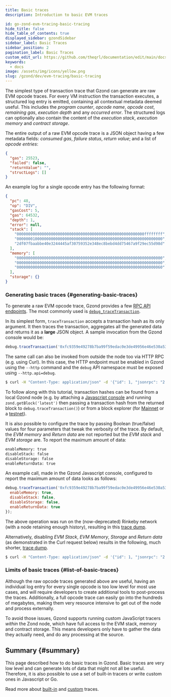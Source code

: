 ```yaml
---
title: Basic traces
description: Introduction to basic EVM traces

id: go-zond-evm-tracing-basic-tracing
hide_title: false
hide_table_of_contents: true
displayed_sidebar: gzondSidebar
sidebar_label: Basic Traces
sidebar_position: 2
pagination_label: Basic Traces
custom_edit_url: https://github.com/theqrl/documentation/edit/main/docs/getting-started.md
keywords:
  - docs
image: /assets/img/icons/yellow.png
slug: /gzond/dev/evm-tracing/basic-tracing
---
```


The simplest type of transaction trace that Gzond can generate are raw EVM opcode traces. For every VM instruction the transaction executes, a structured log entry is emitted, containing all contextual metadata deemed useful. This includes the _program counter_, _opcode name_, _opcode cost_, _remaining gas_, _execution depth_ and any _occurred error_. The structured logs can optionally also contain the content of the _execution stack_, _execution memory_ and _contract storage_.

The entire output of a raw EVM opcode trace is a JSON object having a few metadata fields: _consumed gas_, _failure status_, _return value_; and a list of _opcode entries_:

```json
{
  "gas": 25523,
  "failed": false,
  "returnValue": "",
  "structLogs": []
}
```

An example log for a single opcode entry has the following format:

```json
{
  "pc": 48,
  "op": "DIV",
  "gasCost": 5,
  "gas": 64532,
  "depth": 1,
  "error": null,
  "stack": [
    "00000000000000000000000000000000000000000000000000000000ffffffff",
    "0000000100000000000000000000000000000000000000000000000000000000",
    "2df07fbaabbe40e3244445af30759352e348ec8bebd4dd75467a9f29ec55d98d"
  ],
  "memory": [
    "0000000000000000000000000000000000000000000000000000000000000000",
    "0000000000000000000000000000000000000000000000000000000000000000",
    "0000000000000000000000000000000000000000000000000000000000000060"
  ],
  "storage": {}
}
```

### Generating basic traces \{#generating-basic-traces}

To generate a raw EVM opcode trace, Gzond provides a few [RPC API endpoints](/docs/interacting-with-gzond/rpc/ns-debug). The most commonly used is [`debug_traceTransaction`](/docs/interacting-with-gzond/rpc/ns-debug#debug_tracetransaction).

In its simplest form, `traceTransaction` accepts a transaction hash as its only argument. It then traces the transaction, aggregates all the generated
data and returns it as a **large** JSON object. A sample invocation from the Gzond console would be:

```js
debug.traceTransaction('0xfc9359e49278b7ba99f59edac0e3de49956e46e530a53c15aa71226b7aa92c6f');
```

The same call can also be invoked from outside the node too via HTTP RPC (e.g. using Curl). In this case, the HTTP endpoint must be enabled in Gzond using the `--http` command and the `debug` API namespace must be exposed using `--http.api=debug`.

```sh
$ curl -H "Content-Type: application/json" -d '{"id": 1, "jsonrpc": "2.0", "method": "debug_traceTransaction", "params": ["0xfc9359e49278b7ba99f59edac0e3de49956e46e530a53c15aa71226b7aa92c6f"]}' localhost:8545
```

To follow along with this tutorial, transaction hashes can be found from a local Gzond node (e.g. by attaching a [Javascript console](/docs/interacting-with-gzond/javascript-console) and running `zond.getBlock('latest')` then passing a transaction hash from the returned block to `debug.traceTransaction()`) or from a block explorer (for [Mainnet](https://etherscan.io/) or a [testnet](https://goerli.etherscan.io/)).

It is also possible to configure the trace by passing Boolean (true/false) values for four parameters that tweak the verbosity of the trace. By default, the _EVM memory_ and _Return data_ are not reported but the _EVM stack_ and _EVM storage_ are. To report the maximum amount of data:

```sh
enableMemory: true
disableStack: false
disableStorage: false
enableReturnData: true
```

An example call, made in the Gzond Javascript console, configured to report the maximum amount of data looks as follows:

```js
debug.traceTransaction('0xfc9359e49278b7ba99f59edac0e3de49956e46e530a53c15aa71226b7aa92c6f', {
  enableMemory: true,
  disableStack: false,
  disableStorage: false,
  enableReturnData: true
});
```

The above operation was run on the (now-deprecated) Rinkeby network (with a node retaining enough history), resulting in this [trace dump](https://gist.github.com/karalabe/c91f95ac57f5e57f8b950ec65ecc697f).

Alternatively, disabling _EVM Stack_, _EVM Memory_, _Storage_ and _Return data_ (as demonstrated in the Curl request below) results in the following, much shorter, [trace dump](https://gist.github.com/karalabe/d74a7cb33a70f2af75e7824fc772c5b4).

```sh
$ curl -H "Content-Type: application/json" -d '{"id": 1, "jsonrpc": "2.0", "method": "debug_traceTransaction", "params": ["0xfc9359e49278b7ba99f59edac0e3de49956e46e530a53c15aa71226b7aa92c6f", {"disableStack": true, "disableStorage": true}]}' localhost:8545
```

### Limits of basic traces \{#list-of-basic-traces}

Although the raw opcode traces generated above are useful, having an individual log entry for every single opcode is too low level for most use cases,
and will require developers to create additional tools to post-process the traces. Additionally, a full opcode trace can easily go into the hundreds of megabytes, making them very resource intensive to get out of the node and process externally.

To avoid those issues, Gzond supports running custom JavaScript tracers _within_ the Zond node, which have full access to the EVM stack, memory and contract storage. This means developers only have to gather the data they actually need, and do any processing at the source.

## Summary \{#summary}

This page described how to do basic traces in Gzond. Basic traces are very low level and can generate lots of data that might not all be useful. Therefore, it is also possible to use a set of built-in tracers or write custom ones in Javascript or Go.

Read more about [built-in](/docs/developers/evm-tracing/built-in-tracers) and [custom](/docs/developers/evm-tracing/custom-tracer) traces.
